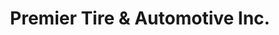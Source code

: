 ---
title: "Premier Tire & Automotive Inc."
url: /milton/premier-tire-und-automotive-inc/
shop: Autowerkstatt
---